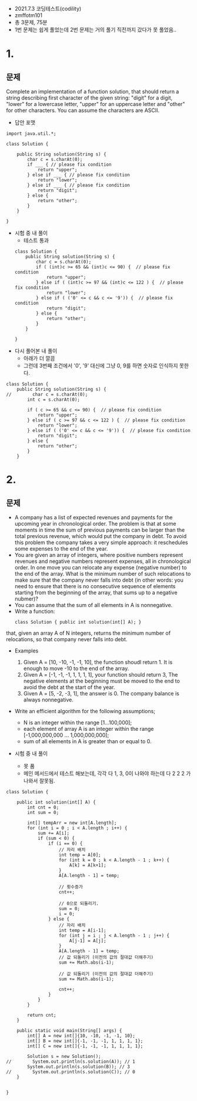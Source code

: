 - 2021.7.3 코딩테스트(codility)
- zmffotm101
- 총 3문제, 75분
- 1번 문제는 쉽게 풀었는데 2번 문제는 거의 풀기 직전까지 갔다가 못 풀었음..



# 1.
## 문제
Complete an implementation of a function solution, that should return a string describing first character of the given string: "digit" for a digit, "lower" for a lowercase letter, "upper" for an uppercase letter and "other" for other characters. You can assume the characters are ASCII.
- 답안 포맷

```
import java.util.*;

class Solution {

    public String solution(String s) {
        char c = s.charAt(0);
        if ___ { // please fix condition
            return "upper";
        } else if ___ { // please fix condition
            return "lower";
        } else if ___ { // please fix condition
            return "digit";
        } else {
            return "other";
        }
    }

}
```
- 시험 중 내 풀이
    - 테스트 통과
    ```
    class Solution {
        public String solution(String s) {
            char c = s.charAt(0);
            if ( (int)c >= 65 && (int)c <= 90) {  // please fix condition
                return "upper";
            } else if ( (int)c >= 97 && (int)c <= 122 ) {  // please fix condition
                return "lower";
            } else if ( ('0' <= c && c <= '9')) {  // please fix condition
                return "digit";
            } else {
                return "other";
            }
        }

    }
    ```
- 다시 풀어본 내 풀이
    - 아래가 더 깔끔
    - 그런데 3번째 조건에서 '0', '9' 대신에 그냥 0, 9를 하면 숫자로 인식하지 못한다.

```
class Solution {
    public String solution(String s) {
//        char c = s.charAt(0);
        int c = s.charAt(0);

        if ( c >= 65 && c <= 90) {  // please fix condition
            return "upper";
        } else if ( c >= 97 && c <= 122 ) {  // please fix condition
            return "lower";
        } else if ( ('0' <= c && c <= '9')) {  // please fix condition
            return "digit";
        } else {
            return "other";
        }
    }
```

# 2.
## 문제
- A company has a list of expected revenues and payments for the upcoming year in chronological order. The problem is that at some moments in time the sum of previous payments can be larger than the total previous revenue, which would put the company in debt. To avoid this problem the company takes a very simple approach: it reschedules some expenses to the end of the year.
- You are given an array of integers, where positive numbers represent revenues and negative numbers represent expenses, all in chronological order. In one move you can relocate any expense (negative number) to the end of the array. What is the minimum number of such relocations to make sure that the company never falls into debt (in other words: you need to ensure that there is no consecutive sequence of elements starting from the beginning of the array, that sums up to a negative nubmer)?
- You can assume that the sum of all elements in A is nonnegative.
- Write a function:
    ```
    class Solution { public int solution(int[] A); }
    ```
that, given an array A of N integers, returns the minimum number of relocations, so that company never falls into debt.
- Examples
    1. Given A = [10, -10, -1, -1, 10], the function shoudl return 1. It is enough to move -10 to the end of the array.
    2. Given A = [-1, -1, -1, 1, 1, 1, 1], your function should return 3, The negative elements at the beginning must be moved to the end to avoid the debt at the start of the year.
    3. Given A = [5, -2, -3, 1], the answer is 0. The company balance is always nonnegative.

- Write an efficient algorithm for the following assumptions;
    - N is an integer within the range [1...100,000];
    - each element of array A is an integer within the range [-1,000,000,000 ... 1,000,000,000];
    - sum of all elements in A is greater than or equal to 0.


- 시험 중 내 풀이
    - 못 품
    - 메인 메서드에서 테스트 해보는데, 각각 다 1, 3, 0이 나와야 하는데 다 2 2 2 가 나와서 잘못됨.
```
class Solution {

    public int solution(int[] A) {
        int cnt = 0;
        int sum = 0;

        int[] tempArr = new int[A.length];
        for (int i = 0 ; i < A.length ; i++) {
            sum += A[i];
            if (sum < 0) {
                if (i == 0) {
                    // 자리 배치
                    int temp = A[0];
                    for (int k = 0 ; k < A.length - 1 ; k++) {
                        A[k] = A[k+1];
                    }
                    A[A.length - 1] = temp;

                    // 횟수증가
                    cnt++;

                    // 0으로 되돌리기.
                    sum = 0;
                    i = 0;
                } else {
                    // 자리 배치
                    int temp = A[i-1];
                    for (int j = i ; j < A.length - 1 ; j++) {
                        A[j-1] = A[j];
                    }
                    A[A.length - 1] = temp;
                    // 값 되돌리기 (이전의 값의 절대값 더해주기)
                    sum += Math.abs(i-1);

                    // 값 되돌리기 (이전의 값의 절대값 더해주기)
                    sum += Math.abs(i-1);

                    cnt++;
                }
            }
        }

        return cnt;
    }

    public static void main(String[] args) {
        int[] A = new int[]{10, -10, -1, -1, 10};
        int[] B = new int[]{-1, -1, -1, 1, 1, 1, 1};
        int[] C = new int[]{-1, -1, -1, 1, 1, 1, 1};

        Solution s = new Solution();
//        System.out.println(s.solution(A)); // 1
        System.out.println(s.solution(B)); // 3
//        System.out.println(s.solution(C)); // 0
    }


}
```
